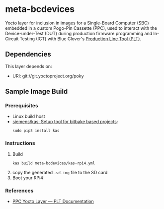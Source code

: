 # meta-bcdevices

Yocto layer for inclusion in images for a Single-Board
Computer (SBC) embedded in a custom Pogo-Pin Cassette (PPC),
used to interact with the Device-under-Test (DUT) during
production firmware programming and In-Circuit Testing (ICT) with Blue Clover's
[Production Line Tool (PLT)](https://bcdevices.com/pages/production-line-tool).

## Dependencies

This layer depends on:

* URI: git://git.yoctoproject.org/poky

## Sample Image Build

### Prerequisites

- Linux build host
- [siemens/kas: Setup tool for bitbake based projects](https://github.com/siemens/kas):
  ```shell
  sudo pip3 install kas
  ```

### Instructions

1. Build
   ```shell
   kas build meta-bcdevices/kas-rpi4.yml
   ```
2. copy the generated `.sd-img` file to the SD card
3. Boot your RPi4

### References

- [PPC Yocto Layer — PLT Documentation](https://docs.pltcloud.com/acc/ppc/yocto/)
